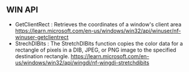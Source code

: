 ## WIN API
- GetClientRect : Retrieves the coordinates of a window's client area
https://learn.microsoft.com/en-us/windows/win32/api/winuser/nf-winuser-getclientrect
- StrechDIBits : The StretchDIBits function copies the color data for a rectangle of pixels in a DIB, JPEG, or PNG image to the specified destination rectangle.
https://learn.microsoft.com/en-us/windows/win32/api/wingdi/nf-wingdi-stretchdibits

